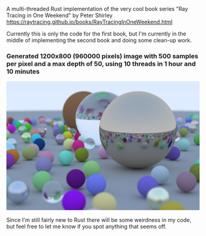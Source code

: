 A multi-threaded Rust implementation of the very cool book series "Ray Tracing in One Weekend" by Peter Shirley
https://raytracing.github.io/books/RayTracingInOneWeekend.html

Currently this is only the code for the first book, but I'm currently in the middle of implementing the second book and doing some clean-up work.

### Generated 1200x800 (960000 pixels) image with 500 samples per pixel and a max depth of 50, using 10 threads in 1 hour and 10 minutes
![Alt text](generated_images/test.png?raw=true "Title")

Since I'm still fairly new to Rust there will be some weirdness in my code, but feel free to let me know if you spot anything that seems off.
